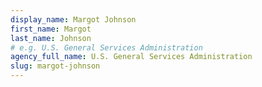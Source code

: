 ```yaml
---
display_name: Margot Johnson
first_name: Margot
last_name: Johnson
# e.g. U.S. General Services Administration
agency_full_name: U.S. General Services Administration
slug: margot-johnson
---
```

